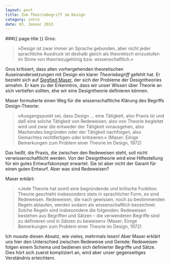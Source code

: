 ```yaml
---
layout: post
title: Zum Theoriebegriff im Design
category: intro
date: 03. Januar 2013
---
```


###{{ page.title }}
Gros:
> »Design ist zwar immer an Sprache gebunden, aber nicht jeder sprachliche Ausdruck ist deshalb gleich als theoretisch einzustufen im Sinne von theoriezugehörig bzw. wissenschaftlich.«

Gros kritisiert, dass allen vorhergehenden theoretischen Auseinandersetzungen mit Design ein klarer _Theoriebegriff_ gefehlt hat. Er bezieht sich auf [Siegfied Maser](http://de.wikipedia.org/wiki/Siegfried_Maser), der sich der Probleme der Designtheories annahm. Er kam zu der Erkenntnis, dass wir unser Wissen über Theorie an sich vertiefen sollten, ehe wir eine Designtheorie definieren können.

Maser formulierte einen Weg für die wissenschaftliche Klärung des Begriffs Design-Theorie:
> »Ausgangspunkt sei, dass Design … eine Tätigkeit, also Praxis ist und daß eine solche Tätigkeit von Redeweisen; also von Theorie begleitet wird und zwar die entweder der Tätigkeit vorausgehen, also Machendes begründen oder der Tätigkeit nachfolgen, also Gemachtes rechtfertigen oder kritisieren.« (Maser: Einige Bemerkungen zum Problem einer Theorie im Design, 1972)

Das heißt, die Praxis, die zwischen den Redeweisen steht, soll nicht verwissenschaftlicht werden. Von der Designtheorie wird eine Hilfestellung für ein gutes Entwurfskonzept erwartet. Sie ist aber nicht der Garant für einen guten Entwurf. Aber was sind Redeweisen?

Maser erklärt:
> »Jede Theorie hat somit eine begründende und kritische Funktion. Theorie geschieht insbesonders stets in sprachlicher Form, es sind Redeweisen. Redeweisen, die nach gewissen, noch zu bestimmenden Regeln ablaufen, werden sodann als wissenschaftlich bezeichnet. Solche Regeln sind insbesondere die folgenden: Redeweisen bestehen aus Begriffen und Sätzen – die verwendeten Begriffe sind zu definieren und in Sätzen zu beweisen« (Maser: Einige Bemerkungen zum Problem einer Theorie im Design, 1972)

Ich musste diesen Absatz, wie vieles, mehrmals lesen! Aber Maser erklärt uns hier den Unterschied zwischen Redeweise und Gerede: Redeweisen folgen einem Schema und bedienen sich definierter Begriffe und Sätze. Dies hört sich zuerst kompliziert an, wird aber unser gegenseitiges Verständnis erleichtern.
